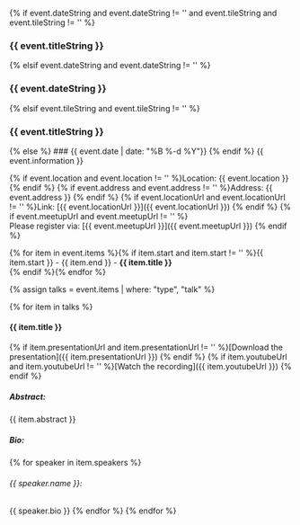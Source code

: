 {% if event.dateString and event.dateString != '' and event.tileString and event.tileString != '' %}
<h3 id="{{ event.dateString | replace: " ", "-" | downcase }}">{{ event.titleString }}</h3>
{% elsif event.dateString and event.dateString != '' %}
<h3 id="{{ event.dateString | replace: " ", "-" | downcase }}">{{ event.dateString }}</h3>
{% elsif event.tileString and event.tileString != '' %}
<h3 id="{{ event.date | date: "%B %-d %Y" | replace: " ", "-" | downcase }}">{{ event.titleString }}</h3>
{% else %}
### {{ event.date | date: "%B %-d %Y"}}
{% endif %}
{{ event.information }}  

{% if event.location and event.location != '' %}Location: {{ event.location }}  {% endif %}
{% if event.address and event.address != '' %}Address: {{ event.address }}  {% endif %}
{% if event.locationUrl and event.locationUrl != '' %}Link: [{{ event.locationUrl }}]({{ event.locationUrl }})  {% endif %}
{% if event.meetupUrl and event.meetupUrl != '' %}  
Please register via: [{{ event.meetupUrl }}]({{ event.meetupUrl }})  {% endif %}

{% for item in event.items %}{% if item.start and item.start != '' %}{{ item.start }} - {{ item.end }} - **{{ item.title }}**  
{% endif %}{% endfor %}  

{% assign talks = event.items | where: "type", "talk" %}  

{% for item in talks %} 
#### {{ item.title }}
{% if item.presentationUrl and item.presentationUrl != '' %}[Download the presentation]({{ item.presentationUrl }})  {% endif %}
{% if item.youtubeUrl and item.youtubeUrl != '' %}[Watch the recording]({{ item.youtubeUrl }})  {% endif %}
##### Abstract:
{{ item.abstract }}
##### Bio:
{% for speaker in item.speakers %}  
###### {{ speaker.name }}: 
{{ speaker.bio }}
{% endfor %} 
{% endfor %}  
